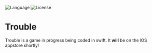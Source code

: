 ![Language](https://img.shields.io/badge/language-Swift%203-orange.svg?style=flat-square)
![License](https://img.shields.io/crates/l/rustc-serialize.svg?style=flat-square)
# Trouble

Trouble is a game in progress being coded in swift. It **will** be on the IOS appstore shortly!
